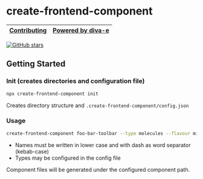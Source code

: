 
# create-frontend-component

[Contributing](/CONTRIBUTING.md) | [Powered by diva-e](https://www.diva-e.com)
| --- | --- |

[![GitHub stars](https://img.shields.io/github/stars/diva-e/servemocks.svg?style=social&label=Star)](https://github.com/diva-e/servemocks)

## Getting Started

### Init (creates directories and configuration file)

```bash
npx create-frontend-component init
```

Creates directory structure and  `.create-frontend-component/config.json`

### Usage

```bash
create-frontend-component foo-bar-toolbar --type molecules --flavour minimal
```

* Names must be written in lower case and with dash as word separator (kebab-case)
* Types may be configured in the config file

Component files will be generated under the configured component path.
